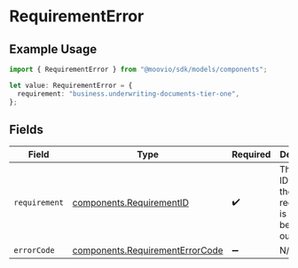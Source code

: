 # RequirementError

## Example Usage

```typescript
import { RequirementError } from "@moovio/sdk/models/components";

let value: RequirementError = {
  requirement: "business.underwriting-documents-tier-one",
};
```

## Fields

| Field                                                                              | Type                                                                               | Required                                                                           | Description                                                                        |
| ---------------------------------------------------------------------------------- | ---------------------------------------------------------------------------------- | ---------------------------------------------------------------------------------- | ---------------------------------------------------------------------------------- |
| `requirement`                                                                      | [components.RequirementID](../../models/components/requirementid.md)               | :heavy_check_mark:                                                                 | The unique ID of what the requirement is asking to be filled out.                  |
| `errorCode`                                                                        | [components.RequirementErrorCode](../../models/components/requirementerrorcode.md) | :heavy_minus_sign:                                                                 | N/A                                                                                |